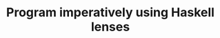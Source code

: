 ---
title: Program imperatively using Haskell lenses
url: http://www.haskellforall.com/2013/05/program-imperatively-using-haskell.html
authors:
- Gabriel Gonzalez
type: article
tags:
- lenses
doHaskell-type: blog post
dohaskell-year: 2013
---